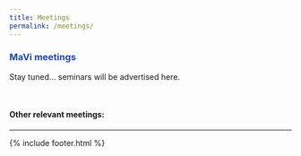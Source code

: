 ```yaml
---
title: Meetings
permalink: /meetings/
---
```


### <span style="color:#2348a3">MaVi meetings</span>

Stay tuned... seminars will be advertised here.

<br>

#### Other relevant meetings:

<!---
#<b>[Neural dynamics forum](https://ndforum.blogs.bristol.ac.uk/)</b> <br>
#Combined experimental and computational seminars organised by students of the Neural Dynamics Wellcome Trust doctoral program.

#Join our mailing list:
#<form method="POST" action="https://formspree.io/conor.houghton@bristol.ac.uk">
#  <input type="email" name="email" placeholder="Your email">&nbsp;&nbsp;&nbsp;
#  <textarea name="message" style="display:none;" placeholder="Please add me to the CNU mailing list.">Please add me to the CNU mailing list.</textarea>
#  <button type="submit">Send</button>
#</form>
-->

<hr>
{% include footer.html %}